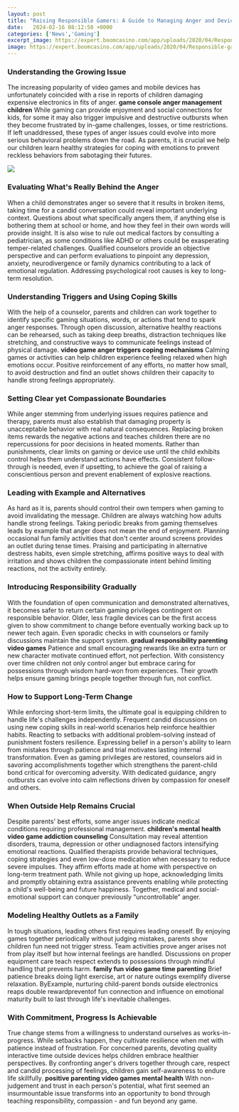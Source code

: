 ```yaml
---
layout: post
title: "Raising Responsible Gamers: A Guide to Managing Anger and Device Care"
date:   2024-02-16 08:12:50 +0000
categories: ['News','Gaming']
excerpt_image: https://expert.boomcasino.com/app/uploads/2020/04/Responsible-gaming-How-to-play-safe-scaled.jpg
image: https://expert.boomcasino.com/app/uploads/2020/04/Responsible-gaming-How-to-play-safe-scaled.jpg
---
```


### Understanding the Growing Issue 
The increasing popularity of video games and mobile devices has unfortunately coincided with a rise in reports of children damaging expensive electronics in fits of anger. **game console anger management children** While gaming can provide enjoyment and social connections for kids, for some it may also trigger impulsive and destructive outbursts when they become frustrated by in-game challenges, losses, or time restrictions. If left unaddressed, these types of anger issues could evolve into more serious behavioral problems down the road. As parents, it is crucial we help our children learn healthy strategies for coping with emotions to prevent reckless behaviors from sabotaging their futures.

![](https://i.pinimg.com/originals/16/05/f6/1605f69994494406191589514418faea.png)
### Evaluating What's Really Behind the Anger
When a child demonstrates anger so severe that it results in broken items, taking time for a candid conversation could reveal important underlying context. Questions about what specifically angers them, if anything else is bothering them at school or home, and how they feel in their own words will provide insight. It is also wise to rule out medical factors by consulting a pediatrician, as some conditions like ADHD or others could be exasperating temper-related challenges. Qualified counselors provide an objective perspective and can perform evaluations to pinpoint any depression, anxiety, neurodivergence or family dynamics contributing to a lack of emotional regulation. Addressing psychological root causes is key to long-term resolution.  
### Understanding Triggers and Using Coping Skills 
With the help of a counselor, parents and children can work together to identify specific gaming situations, words, or actions that tend to spark anger responses. Through open discussion, alternative healthy reactions can be rehearsed, such as taking deep breaths, distraction techniques like stretching, and constructive ways to communicate feelings instead of physical damage. **video game anger triggers coping mechanisms** Calming games or activities can help children experience feeling relaxed when high emotions occur. Positive reinforcement of any efforts, no matter how small, to avoid destruction and find an outlet shows children their capacity to handle strong feelings appropriately.
### Setting Clear yet Compassionate Boundaries
While anger stemming from underlying issues requires patience and therapy, parents must also establish that damaging property is unacceptable behavior with real natural consequences. Replacing broken items rewards the negative actions and teaches children there are no repercussions for poor decisions in heated moments. Rather than punishments, clear limits on gaming or device use until the child exhibits control helps them understand actions have effects. Consistent follow-through is needed, even if upsetting, to achieve the goal of raising a conscientious person and prevent enablement of explosive reactions. 
### Leading with Example and Alternatives
As hard as it is, parents should control their own tempers when gaming to avoid invalidating the message. Children are always watching how adults handle strong feelings. Taking periodic breaks from gaming themselves leads by example that anger does not mean the end of enjoyment. Planning occasional fun family activities that don't center around screens provides an outlet during tense times. Praising and participating in alternative destress habits, even simple stretching, affirms positive ways to deal with irritation and shows children the compassionate intent behind limiting reactions, not the activity entirely.
### Introducing Responsibility Gradually 
With the foundation of open communication and demonstrated alternatives, it becomes safer to return certain gaming privileges contingent on responsible behavior. Older, less fragile devices can be the first access given to show commitment to change before eventually working back up to newer tech again. Even sporadic checks in with counselors or family discussions maintain the support system. **gradual responsibility parenting video games** Patience and small encouraging rewards like an extra turn or new character motivate continued effort, not perfection. With consistency over time children not only control anger but embrace caring for possessions through wisdom hard-won from experiences. Their growth helps ensure gaming brings people together through fun, not conflict.
### How to Support Long-Term Change
While enforcing short-term limits, the ultimate goal is equipping children to handle life's challenges independently. Frequent candid discussions on using new coping skills in real-world scenarios help reinforce healthier habits. Reacting to setbacks with additional problem-solving instead of punishment fosters resilience. Expressing belief in a person's ability to learn from mistakes through patience and trial motivates lasting internal transformation. Even as gaming privileges are restored, counselors aid in savoring accomplishments together which strengthens the parent-child bond critical for overcoming adversity. With dedicated guidance, angry outbursts can evolve into calm reflections driven by compassion for oneself and others.
### When Outside Help Remains Crucial
Despite parents' best efforts, some anger issues indicate medical conditions requiring professional management. **children's mental health video game addiction counseling** Consultation may reveal attention disorders, trauma, depression or other undiagnosed factors intensifying emotional reactions. Qualified therapists provide behavioral techniques, coping strategies and even low-dose medication when necessary to reduce severe impulses. They affirm efforts made at home with perspective on long-term treatment path. While not giving up hope, acknowledging limits and promptly obtaining extra assistance prevents enabling while protecting a child's well-being and future happiness. Together, medical and social-emotional support can conquer previously “uncontrollable” anger.
### Modeling Healthy Outlets as a Family
In tough situations, leading others first requires leading oneself. By enjoying games together periodically without judging mistakes, parents show children fun need not trigger stress. Team activities prove anger arises not from play itself but how internal feelings are handled. Discussions on proper equipment care teach respect extends to possessions through mindful handling that prevents harm. **family fun video game time parenting** Brief patience breaks doing light exercise, art or nature outings exemplify diverse relaxation. ByExample,
nurturing child-parent bonds outside electronics reaps double rewardpreventof fun connection and influence on emotional maturity built to last through life's inevitable challenges.
### With Commitment, Progress Is Achievable 
True change stems from a willingness to understand ourselves as works-in-progress. While setbacks happen, they cultivate resilience when met with patience instead of frustration. For concerned parents, devoting quality interactive time outside devices helps children embrace healthier perspectives. By confronting anger's drivers together through care, respect and candid processing of feelings, children gain self-awareness to endure life skillfully. **positive parenting video games mental health** With non-judgement and trust in each person's potential, what first seemed an insurmountable issue transforms into an opportunity to bond through teaching responsibility, compassion - and fun beyond any game.